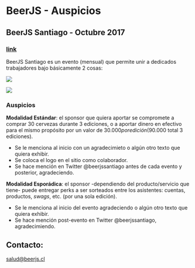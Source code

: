 # BeerJS - Auspicios

## BeerJS Santiago - Octubre 2017

### [link](https://juanbrujo.github.io/beerjs-oct2017/)

BeerJS Santiago es un evento (mensual) que permite unir a dedicados trabajadores bajo básicamente 2 cosas:

![](http://blogs.wickedlocal.com/beernut/files/2013/09/pizza-beer-bff-tshirt.jpg)

![](https://cdn-images-1.medium.com/max/1400/1*raWO3dhM4jMjf9VY-kZzNg.png)

### Auspicios

**Modalidad Estándar**: el sponsor que quiera aportar se compromete a comprar 30 cervezas durante 3 ediciones, o a aportar dinero en efectivo para el mismo propósito por un valor de $30.000 por edición ($90.000 total 3 ediciones). 

- Se le menciona al inicio con un agradecimieto o algún otro texto que quiera exhibir. 
- Se coloca el logo en el sitio como colaborador.
- Se hace mención en Twitter @beerjssantiago antes de cada evento y posterior, agradeciendo.

**Modalidad Esporádica**: el sponsor -dependiendo del producto/servicio que tiene- puede entregar perks a ser sorteados entre los asistentes: cuentas, productos, _swags_, etc. (por una sola edición). 

- Se le menciona al inicio del evento agradeciendo o algún otro texto que quiera exhibir.
- Se hace mención post-evento en Twitter @beerjssantiago, agradecimiendo.

## Contacto:

[salud@beerjs.cl](mailto:salud@beerjs.cl)
